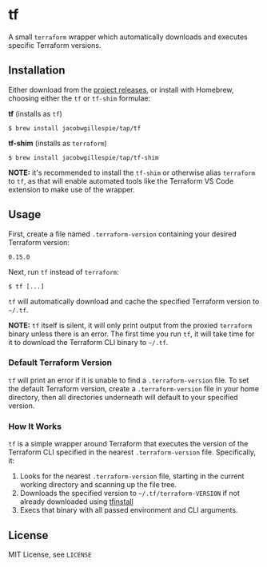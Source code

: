 # tf

A small `terraform` wrapper which automatically downloads and executes specific Terraform versions.

## Installation

Either download from the [project releases](https://github.com/jacobwgillespie/tf/releases), or install with Homebrew, choosing either the `tf` or `tf-shim` formulae:

**tf** (installs as `tf`)

```shell
$ brew install jacobwgillespie/tap/tf
```

**tf-shim** (installs as `terraform`)

```shell
$ brew install jacobwgillespie/tap/tf-shim
```

**NOTE:** it's recommended to install the `tf-shim` or otherwise alias `terraform` to `tf`, as that will enable automated tools like the Terraform VS Code extension to make use of the wrapper.

## Usage

First, create a file named `.terraform-version` containing your desired Terraform version:

```
0.15.0
```

Next, run `tf` instead of `terraform`:

```shell
$ tf [...]
```

`tf` will automatically download and cache the specified Terraform version to `~/.tf`.

**NOTE:** `tf` itself is silent, it will only print output from the proxied `terraform` binary unless there is an error. The first time you run `tf`, it will take time for it to download the Terraform CLI binary to `~/.tf`.

### Default Terraform Version

`tf` will print an error if it is unable to find a `.terraform-version` file. To set the default Terraform version, create a `.terraform-version` file in your home directory, then all directories underneath will default to your specified version.

### How It Works

`tf` is a simple wrapper around Terraform that executes the version of the Terraform CLI specified in the nearest `.terraform-version` file. Specifically, it:

1. Looks for the nearest `.terraform-version` file, starting in the current working directory and scanning up the file tree.
2. Downloads the specified version to `~/.tf/terraform-VERSION` if not already downloaded using [tfinstall](github.com/hashicorp/terraform-exec)
3. Execs that binary with all passed environment and CLI arguments.

## License

MIT License, see `LICENSE`
